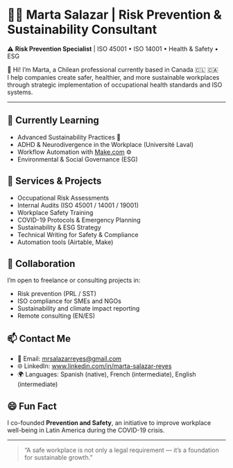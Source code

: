 # 👩‍💼 Marta Salazar | Risk Prevention & Sustainability Consultant

⚠️ **Risk Prevention Specialist** | ISO 45001 • ISO 14001 • Health & Safety • ESG

👋 Hi! I’m Marta, a Chilean professional currently based in Canada 🇨🇱 🇨🇦  
I help companies create safer, healthier, and more sustainable workplaces through strategic implementation of occupational health standards and ISO systems.

---

## 🌱 Currently Learning
- Advanced Sustainability Practices 🌿
- ADHD & Neurodivergence in the Workplace (Université Laval)
- Workflow Automation with [Make.com](https://www.make.com/) ⚙️
- Environmental & Social Governance (ESG)

## 💼 Services & Projects
- Occupational Risk Assessments  
- Internal Audits (ISO 45001 / 14001 / 19001)  
- Workplace Safety Training  
- COVID-19 Protocols & Emergency Planning  
- Sustainability & ESG Strategy  
- Technical Writing for Safety & Compliance  
- Automation tools (Airtable, Make)

## 🤝 Collaboration
I’m open to freelance or consulting projects in:
- Risk prevention (PRL / SST)
- ISO compliance for SMEs and NGOs
- Sustainability and climate impact reporting
- Remote consulting (EN/ES)

## 📫 Contact Me
- 📧 Email: mrsalazarreyes@gmail.com
- 🌐 LinkedIn: www.linkedin.com/in/marta-salazar-reyes 
- 🌍 Languages: Spanish (native), French (intermediate), English (intermediate)

## 😄 Fun Fact
I co-founded **Prevention and Safety**, an initiative to improve workplace well-being in Latin America during the COVID-19 crisis.

---

> “A safe workplace is not only a legal requirement — it’s a foundation for sustainable growth.”
